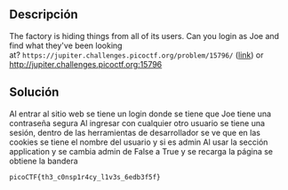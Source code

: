 ## Descripción
The factory is hiding things from all of its users. Can you login as Joe and find what they've been looking at? `https://jupiter.challenges.picoctf.org/problem/15796/` ([link](https://jupiter.challenges.picoctf.org/problem/15796/)) or http://jupiter.challenges.picoctf.org:15796

## Solución
Al entrar al sitio web se tiene un login donde se tiene que Joe tiene una contraseña segura
Al ingresar con cualquier otro usuario se tiene una sesión, dentro de las herramientas de desarrollador se ve que en las cookies se tiene el nombre del usuario y si es admin
Al usar la sección application y se cambia admin de False a True y se recarga la página se obtiene la bandera
```
picoCTF{th3_c0nsp1r4cy_l1v3s_6edb3f5f}
```
